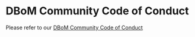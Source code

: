 # DBoM Community Code of Conduct

Please refer to our [DBoM Community Code of Conduct](https://github.com/DBOMproject/community/blob/master/CODE-OF-CONDUCT.md)
